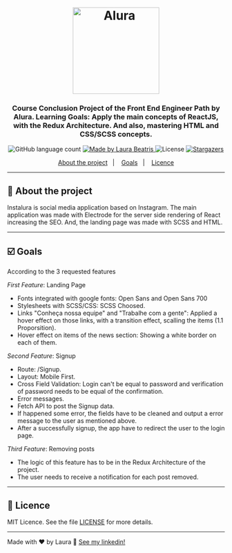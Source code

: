<h1 align="center">
    <img alt="Alura" src="https://cursos.alura.com.br/images/gnarus/logo-alura.svg" width="200px" />
</h1>

<h3 align="center">
  <span color="#0366d6">Course Conclusion Project</span> of the Front End Engineer Path by Alura. Learning Goals: Apply the main concepts of ReactJS, with the Redux Architecture. And also, mastering HTML and CSS/SCSS concepts. 
</h3>

<p align="center">
  <img alt="GitHub language count" src="https://img.shields.io/badge/languages-1-blue">

  <a href="https://www.linkedin.com/in/laurabeatris/">
    <img alt="Made by Laura Beatris" src="https://img.shields.io/badge/made%20by-laurabeatris-blue">
  </a>

  <img alt="License" src="https://img.shields.io/badge/license-MIT-%2304D361">

  <a href="https://github.com/LauraBeatris/projects_store/stargazers">
    <img alt="Stargazers" src="https://img.shields.io/github/stars/LauraBeatris/instalura-project?style=plastic">
  </a>
  
 <p align="center">
  <a href="#rocket-about-the-project">About the project</a>&nbsp;&nbsp;&nbsp;|&nbsp;&nbsp;&nbsp;
  <a href="#ballot_box_with_check-goals">Goals</a>&nbsp;&nbsp;&nbsp;|&nbsp;&nbsp;&nbsp;
  <a href="#memo-licence">Licence</a>
</p>

<hr />

## :rocket: About the project
Instalura is social media application based on Instagram. The main application was made with Electrode for the server side rendering of React increasing the SEO. And, the landing page was made with SCSS and HTML.

<hr />

## :ballot_box_with_check: Goals 
According to the 3 requested features


*First Feature*: Landing Page 
  - Fonts integrated with google fonts: Open Sans and Open Sans 700
  - Stylesheets with SCSS/CSS: SCSS Choosed.
  - Links "Conheça nossa equipe" and "Trabalhe com a gente": Applied a hover effect on those links, with a transition effect, scalling the items (1.1 Proporsition).
  - Hover effect on items of the news section: Showing a white border on each of them.
  
*Second Feature*: Signup
  - Route: /Signup.
  - Layout: Mobile First.
  - Cross Field Validation: Login can't be equal to password and verification of password needs to be equal of the confirmation. 
  - Error messages.
  - Fetch API to post the Signup data.
  - If happened some error, the fields have to be cleaned and output a error message to the user as mentioned above. 
  - After a successfully signup, the app have to redirect the user to the login page.

*Third Feature*: Removing posts
  - The logic of this feature has to be in the Redux Architecture of the project.
  - The user needs to receive a notification for each post removed. 
  
  <hr />

## :memo: Licence

MIT Licence. See the file [LICENSE](LICENSE.md) for more details.

---

Made with ♥ by Laura :wave: [See my linkedin!](https://www.linkedin.com/in/laurabeatris/)
